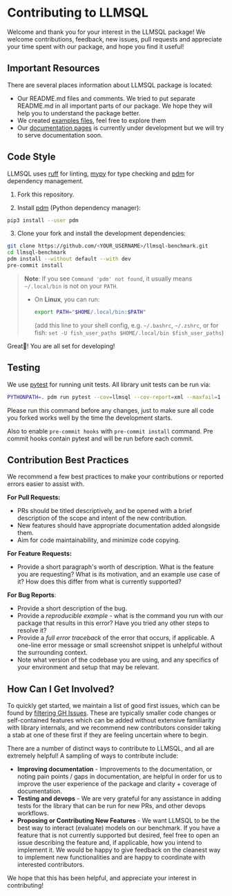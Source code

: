 # Contributing to LLMSQL

Welcome and thank you for your interest in the LLMSQL package! We welcome contributions, feedback, new issues, pull requests and appreciate your time spent with our package, and hope you find it useful!

## Important Resources

There are several places information about LLMSQL package is located:

- Our README.md files and comments. We tried to put separate README.md in all important parts of our package. We hope they will help you to understand the package better.
- We created [examples files](https://github.com/LLMSQL/llmsql-benchmark/tree/main/examples), feel free to explore them
- Our [documentation pages](https://llmsql.github.io/llmsql-benchmark/) is currently under development but we will try to serve documentation soon.

## Code Style

LLMSQL uses [ruff](https://github.com/astral-sh/ruff) for linting, [mypy](https://mypy.readthedocs.io/en/stable/) for type checking and [pdm](https://pdm-project.org/en/latest/) for dependency management.

1. Fork this repository.

2. Install [pdm](https://pdm-project.org/) (Python dependency manager):

```bash
pip3 install --user pdm
````

3. Clone your fork and install the development dependencies:

```bash
git clone https://github.com/<YOUR_USERNAME>/llmsql-benchmark.git
cd llmsql-benchmark
pdm install --without default --with dev
pre-commit install
```

> **Note**: If you see `Command 'pdm' not found`, it usually means `~/.local/bin` is not on your `PATH`.
>
> * On **Linux**, you can run:
>
>   ```bash
>   export PATH="$HOME/.local/bin:$PATH"
>   ```
>
>   (add this line to your shell config, e.g. `~/.bashrc`, `~/.zshrc`, or for fish: `set -U fish_user_paths $HOME/.local/bin $fish_user_paths`)



Great🎉! You are all set for developing!


## Testing

We use [pytest](https://docs.pytest.org/en/latest/) for running unit tests. All library unit tests can be run via:

```bash
PYTHONPATH=. pdm run pytest --cov=llmsql --cov-report=xml --maxfail=1 --disable-warnings -v
```

Please run this command before any changes, just to make sure all code you forked works well by the time the development starts.

Also to enable `pre-commit hooks` with `pre-commit install` command. Pre commit hooks contain pytest and will be run before each commit.

## Contribution Best Practices

We recommend a few best practices to make your contributions or reported errors easier to assist with.

**For Pull Requests:**

- PRs should be titled descriptively, and be opened with a brief description of the scope and intent of the new contribution.
- New features should have appropriate documentation added alongside them.
- Aim for code maintainability, and minimize code copying.

**For Feature Requests:**

- Provide a short paragraph's worth of description. What is the feature you are requesting? What is its motivation, and an example use case of it? How does this differ from what is currently supported?

**For Bug Reports**:

- Provide a short description of the bug.
- Provide a *reproducible example* - what is the command you run with our package that results in this error? Have you tried any other steps to resolve it?
- Provide a *full error traceback* of the error that occurs, if applicable. A one-line error message or small screenshot snippet is unhelpful without the surrounding context.
- Note what version of the codebase you are using, and any specifics of your environment and setup that may be relevant.




## How Can I Get Involved?

To quickly get started, we maintain a list of good first issues, which can be found by [filtering GH Issues](https://github.com/LLMSQL/llmsql-benchmark/issues?q=is%3Aopen+label%3A%22good+first+issue%22+label%3A%22help+wanted%22). These are typically smaller code changes or self-contained features which can be added without extensive familiarity with library internals, and we recommend new contributors consider taking a stab at one of these first if they are feeling uncertain where to begin.

There are a number of distinct ways to contribute to LLMSQL, and all are extremely helpful! A sampling of ways to contribute include:

- **Improving documentation** - Improvements to the documentation, or noting pain points / gaps in documentation, are helpful in order for us to improve the user experience of the package and clarity + coverage of documentation.
- **Testing and devops** - We are very grateful for any assistance in adding tests for the library that can be run for new PRs, and other devops workflows.
- **Proposing or Contributing New Features** - We want LLMSQL to be the best way to interact (evaluate) models on our benchmark. If you have a feature that is not currently supported but desired, feel free to open an issue describing the feature and, if applicable, how you intend to implement it. We would be happy to give feedback on the cleanest way to implement new functionalities and are happy to coordinate with interested contributors.

We hope that this has been helpful, and appreciate your interest in contributing!
